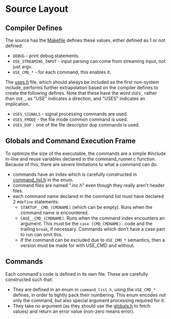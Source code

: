# Source Layout

## Compiler Defines

The source has the [Makefile](Makefile) defines these values, either defined as 1 or not defined:

* `DEBUG` - print debug statements.
* `USE_STREAMING_INPUT` - input parsing can come from streaming input, not just argv.
* `USE_CMD_*` - for each command, this enables it.

The [uses.h](uses.h) file, which should always be included as the first non-system include, performs further extrapolation based on the compiler defines to create the following defines.  Note that these have the word `USES_` rather than `USE_`, as "USE" indicates a direction, and "USES" indicates an implication.

* `USES_SIGNALS` - signal processing commands are used.
* `USES_FMODE` - the file mode common command is used.
* `USES_DUP` - one of the file descriptor dup commands is used.


## Globals and Command Execution Frame

To optimize the size of the executable, the commands are a simple #include in-line and reuse variables declared in the command_runner.c function.  Because of this, there are severe limitations to what a command can do.

* commands have an index which is carefully constructed in [command_list.h](command_list.h) in the enum.
* command files are named ".inc.h" even though they really aren't header files.
* each command name declared in the command list must have declared 2 `#define` statements:
    * `STARTUP__CMD_(CMDNAME)` (which can be empty).  Runs when the command name is encountered.
    * `CASE__CMD_(CMDNAME)`.  Runs when the command index encounters an argument.  This must be the `case (CMD_CMDNAME):` code and the trailing `break`, if necessary.  Commands which don't have a case part to run can omit this.
    * If the command can be excluded due to `USE_CMD_*` semantics, then a version must be made for with USE_CMD and without.

## Commands

Each command's code is defined in its own file.  These are carefully constructed such that:

* They are defined in an enum in `command_list.h`, using the `USE_CMD_*` defines, in order to tightly pack their numbering.  This enum encodes not only the command, but also special argument processing required for it.
* They take no argument (as they should use the [globals.h](globals.h) to fetch values) and return an error value (non-zero means error).
